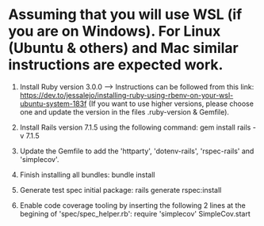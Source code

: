 # Assuming that you will use WSL (if you are on Windows). For Linux (Ubuntu & others) and Mac similar instructions are expected work.
1. Install Ruby version 3.0.0 --> Instructions can be followed from this link: https://dev.to/jessalejo/installing-ruby-using-rbenv-on-your-wsl-ubuntu-system-183f (If you want to use higher versions, please choose one and update the version in the files .ruby-version & Gemfile).

2. Install Rails version 7.1.5 using the following command:
   gem install rails -v 7.1.5

3. Update the Gemfile to add the 'httparty', 'dotenv-rails', 'rspec-rails' and 'simplecov'.

4. Finish installing all bundles:
   bundle install 

5. Generate test spec initial package:
   rails generate rspec:install

6. Enable code coverage tooling by inserting the following 2 lines at the begining of 'spec/spec_helper.rb':
   require 'simplecov'
   SimpleCov.start 

